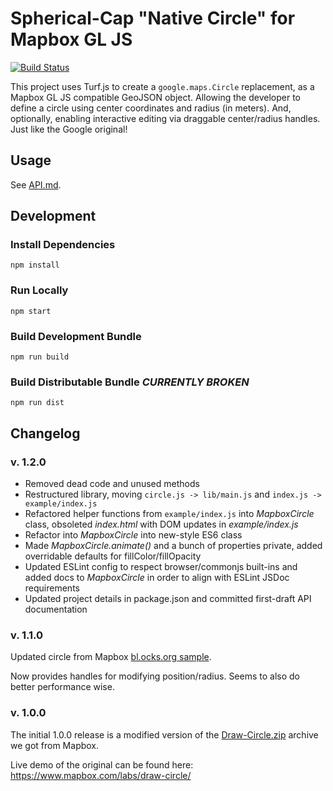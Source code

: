 # Spherical-Cap "Native Circle" for Mapbox GL JS

[![Build Status](https://travis-ci.org/mblomdahl/mapbox-gl-circle.svg?branch=master)](https://travis-ci.org/mblomdahl/mapbox-gl-circle)

This project uses Turf.js to create a `google.maps.Circle` replacement, as a Mapbox GL JS compatible GeoJSON object.
Allowing the developer to define a circle using center coordinates and radius (in meters). And, optionally, enabling
interactive editing via draggable center/radius handles. Just like the Google original!


## Usage

See [API.md](https://github.com/mblomdahl/mapbox-gl-circle/blob/master/API.md).


## Development

### Install Dependencies

`npm install`


### Run Locally

`npm start`


### Build Development Bundle 

`npm run build`


### Build Distributable Bundle *CURRENTLY BROKEN*

`npm run dist`


## Changelog

### v. 1.2.0

* Removed dead code and unused methods
* Restructured library, moving ``circle.js -> lib/main.js`` and ``index.js -> example/index.js``
* Refactored helper functions from ``example/index.js`` into *MapboxCircle* class, obsoleted *index.html* with
  DOM updates in *example/index.js*
* Refactor into *MapboxCircle* into new-style ES6 class
* Made *MapboxCircle.animate()* and a bunch of properties private, added overridable defaults for fillColor/fillOpacity
* Updated ESLint config to respect browser/commonjs built-ins and added docs to *MapboxCircle* in order to
  align with ESLint JSDoc requirements
* Updated project details in package.json and committed first-draft API documentation


### v. 1.1.0

Updated circle from Mapbox [bl.ocks.org sample](https://bl.ocks.org/ryanbaumann/d286190943d6b4eb70e65a9f76eab5a5/d3cd7cea5feed0dfddbf3705b7936ff560f668d1).

Now provides handles for modifying position/radius. Seems to also do better
performance wise.


### v. 1.0.0

The initial 1.0.0 release is a modified version of
the [Draw-Circle.zip](https://www.dropbox.com/s/ya7am28y8eugd72/Draw-Circle.zip?dl=0)
archive we got from Mapbox.

Live demo of the original can be found here:
https://www.mapbox.com/labs/draw-circle/

